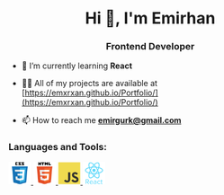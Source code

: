 <h1 align="center">Hi 👋, I'm Emirhan</h1>
<h3 align="center">Frontend Developer</h3>

- 🌱 I’m currently learning **React**

- 👨‍💻 All of my projects are available at [https://emxrxan.github.io/Portfolio/](https://emxrxan.github.io/Portfolio/)

- 📫 How to reach me **emirgurk@gmail.com**

<p align="left">
</p>

<h3 align="left">Languages and Tools:</h3>
<p align="left"> <a href="https://www.w3schools.com/css/" target="_blank" rel="noreferrer"> <img src="https://raw.githubusercontent.com/devicons/devicon/master/icons/css3/css3-original-wordmark.svg" alt="css3" width="40" height="40"/> </a> <a href="https://www.w3.org/html/" target="_blank" rel="noreferrer"> <img src="https://raw.githubusercontent.com/devicons/devicon/master/icons/html5/html5-original-wordmark.svg" alt="html5" width="40" height="40"/> </a> <a href="https://developer.mozilla.org/en-US/docs/Web/JavaScript" target="_blank" rel="noreferrer"> <img src="https://raw.githubusercontent.com/devicons/devicon/master/icons/javascript/javascript-original.svg" alt="javascript" width="40" height="40"/> </a>
<a href="https://www.w3schools.com/css/" target="_blank" rel="noreferrer"> <img src="https://raw.githubusercontent.com/devicons/devicon/master/icons/react/react-original-wordmark.svg" alt="css3" width="40" height="40"/> </a>
</p>
